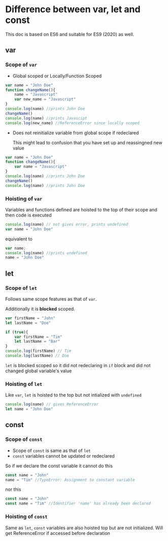 # Difference between var, let and const
This doc is based on ES6 and suitable for ES9 (2020) as well.

## var

### Scope of `var`

* Global scoped or Locally/Function Scoped

```javascript
var name = "John Doe"
function changeName(){
    name = "Javascript"
    var new_name = "Javascript"
}
console.log(name) //prints John Doe
changeName()
console.log(name) //prints Javascipt
console.log(new_name) //ReferenceError since locally scoped
```
* Does not reinitialize variable from global scope if redeclared

    This might lead to confusion that you have set up and reassingned new value

```javascript
var name = "John Doe"
function changeName(){
    var name = "Javascript"
}
console.log(name) //prints John Doe
changeName()
console.log(name) //prints John Doe
```

### Hoisting of `var`

Variables and functions defined are hoisted to the top of their scope and then code is executed

```javascript
console.log(name) // not gives error, prints undefined
var name = "John Doe"
```
equivalent to
```javascript
var name;
console.log(name) //prints undefined
name = "John Doe"
```

## let
### Scope of `let`

Follows same scope features as that of `var`.

Additionally it is **blocked** scoped.

```javascript
var firstName = "John"
let lastName = "Doe"

if (true){
    var firstName = "Tim"
    let lastName = "Bar"
}
console.log(firstName) // Tim
console.log(lastName) // Doe
```

`let` is blocked scoped so it did not redeclaring in `if` block and did not changed global variable's value

### Hoisting of `let`
Like `var`, `let` is hoisted to the top but not intialized with `undefined`
```javascript
console.log(name) // gives ReferenceError
let name = "John Doe"
```

## const
### Scope of `const`
* Scope of `const` is same as that of `let`
* `const` variables cannot be updated or redeclared

So if we declare the const variable it cannot
do this
```javascript
const name = "John"
name = "Tim" //TypeError: Assignment to constant variable
```
nor this
```javascript
const name = "John"
const name = "Tim" //Identifier 'name' has already been declared
```

### Hoisting of `const`
Same as `let`, `const` variables are also hoisted top but are not initialized. Will get ReferenceError if accessed before declaration